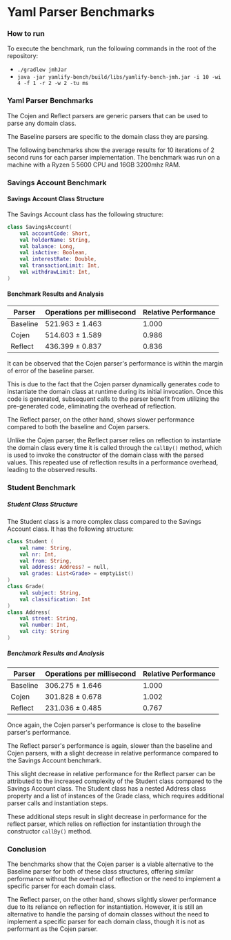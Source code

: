 # Yaml Parser Benchmarks

### How to run 

To execute the benchmark, run the following commands in the root of the repository:
 - `./gradlew jmhJar`
 - `java -jar yamlify-bench/build/libs/yamlify-bench-jmh.jar -i 10 -wi 4 -f 1 -r 2 -w 2 -tu ms`


### Yaml Parser Benchmarks


The Cojen and Reflect parsers are generic parsers that can be used to parse any domain class.

The Baseline parsers are specific to the domain class they are parsing. 

The following benchmarks show the average results for 10 iterations of 2 second runs for each parser implementation. The benchmark was run on a machine with a Ryzen 5 5600 CPU and 16GB 3200mhz RAM.

### Savings Account Benchmark

#### Savings Account Class Structure
 
The Savings Account class has the following structure:

```kotlin
class SavingsAccount(
    val accountCode: Short,
    val holderName: String,
    val balance: Long,
    val isActive: Boolean,
    val interestRate: Double,
    val transactionLimit: Int,
    val withdrawLimit: Int,
)
```

#### Benchmark Results and Analysis

| Parser   | Operations per millisecond | Relative Performance |
|----------|----------------------------|----------------------|
| Baseline | 521.963 ± 1.463            | 1.000                |
| Cojen    | 514.603 ± 1.589            | 0.986                |
| Reflect  | 436.399 ± 0.837            | 0.836                |

It can be observed that the Cojen parser's performance is within the margin of error of the baseline parser.

This is due to the fact that the Cojen parser dynamically generates code to instantiate the domain class at runtime
during its initial invocation. Once this code is generated, subsequent calls to the parser benefit from utilizing
the pre-generated code, eliminating the overhead of reflection. 

The Reflect parser, on the other hand, shows slower performance compared to both the baseline and Cojen parsers.

Unlike the Cojen parser, the Reflect parser relies on reflection to instantiate the domain class every time it is called 
through the `callBy()` method, which is used to invoke the constructor of the domain class with the parsed values.
This repeated use of reflection results in a performance overhead, leading to the observed results.

### Student Benchmark

##### Student Class Structure
The Student class is a more complex class compared to the Savings Account class. It has the following structure:
```kotlin
class Student (
    val name: String,
    val nr: Int,
    val from: String,
    val address: Address? = null,
    val grades: List<Grade> = emptyList()
)
class Grade(
    val subject: String,
    val classification: Int
)
class Address(
    val street: String, 
    val number: Int, 
    val city: String
)
```
##### Benchmark Results and Analysis
| Parser   | Operations per millisecond | Relative Performance |
|----------|----------------------------|----------------------|
| Baseline | 306.275 ± 1.646            | 1.000                |
| Cojen    | 301.828 ± 0.678            | 1.002                |
| Reflect  | 231.036 ± 0.485            | 0.767                |

Once again, the Cojen parser's performance is close to the baseline parser's performance.

The Reflect parser's performance is again, slower than the baseline and Cojen parsers, with a slight decrease in relative performance compared to the Savings Account benchmark. 

This slight decrease in relative performance for the Reflect parser can be attributed to the increased complexity of the Student class compared to the Savings Account class. 
The Student class has a nested Address class property and a list of instances of the Grade class, which requires additional parser calls and instantiation steps.

These additional steps result in slight decrease in performance for the reflect parser, which relies on reflection for instantiation through the constructor `callBy()` method.

### Conclusion

The benchmarks show that the Cojen parser is a viable alternative to the Baseline parser for both of these class structures, offering similar performance without the overhead of reflection or 
the need to implement a specific parser for each domain class.

The Reflect parser, on the other hand, shows slightly slower performance due to its reliance on reflection for instantiation. However,
it is still an alternative to handle the parsing of domain classes without the need to implement a specific parser for each domain class, 
though it is not as performant as the Cojen parser.


